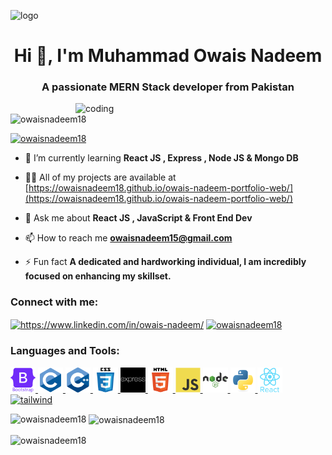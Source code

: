 ![logo](https://wallpapercave.com/wp/wp8904080.jpg)

<h1 align="center">Hi 👋, I'm Muhammad Owais Nadeem</h1>
<h3 align="center">A passionate MERN Stack developer from Pakistan</h3>

<img align="right" alt="coding" width="400" src="https://github.com/owaisnadeem18/owaisnadeem18/blob/main/Black%20and%20White%20Futuristic%20Technology%20Banner%20Landscape.gif">

<p align="left"> <img src="https://komarev.com/ghpvc/?username=owaisnadeem18&label=Profile%20views&color=0e75b6&style=flat" alt="owaisnadeem18" /> </p>

<p align="left"> <a href="https://github.com/ryo-ma/github-profile-trophy"><img src="https://github-profile-trophy.vercel.app/?username=owaisnadeem18" alt="owaisnadeem18" /></a> </p>

- 🌱 I’m currently learning **React JS , Express , Node JS & Mongo DB**

- 👨‍💻 All of my projects are available at [https://owaisnadeem18.github.io/owais-nadeem-portfolio-web/](https://owaisnadeem18.github.io/owais-nadeem-portfolio-web/)

- 💬 Ask me about **React JS , JavaScript & Front End Dev**

- 📫 How to reach me **owaisnadeem15@gmail.com**

- ⚡ Fun fact **A dedicated and hardworking individual, I am incredibly focused on enhancing my skillset.**

<h3 align="left">Connect with me:</h3>
<p align="left">
<a href="https://linkedin.com/in/https://www.linkedin.com/in/owais-nadeem/" target="blank"><img align="center" src="https://raw.githubusercontent.com/rahuldkjain/github-profile-readme-generator/master/src/images/icons/Social/linked-in-alt.svg" alt="https://www.linkedin.com/in/owais-nadeem/" height="30" width="40" /></a>
<a href="https://www.leetcode.com/owaisnadeem18" target="blank"><img align="center" src="https://raw.githubusercontent.com/rahuldkjain/github-profile-readme-generator/master/src/images/icons/Social/leet-code.svg" alt="owaisnadeem18" height="30" width="40" /></a>
</p>

<h3 align="left">Languages and Tools:</h3>
<p align="left"> <a href="https://getbootstrap.com" target="_blank" rel="noreferrer"> <img src="https://raw.githubusercontent.com/devicons/devicon/master/icons/bootstrap/bootstrap-plain-wordmark.svg" alt="bootstrap" width="40" height="40" /> </a> <a href="https://www.cprogramming.com/" target="_blank" rel="noreferrer"> <img src="https://raw.githubusercontent.com/devicons/devicon/master/icons/c/c-original.svg" alt="c" width="40" height="40"/> </a> <a href="https://www.w3schools.com/cpp/" target="_blank" rel="noreferrer"> <img src="https://raw.githubusercontent.com/devicons/devicon/master/icons/cplusplus/cplusplus-original.svg" alt="cplusplus" width="40" height="40"/> </a> <a href="https://www.w3schools.com/css/" target="_blank" rel="noreferrer"> <img src="https://raw.githubusercontent.com/devicons/devicon/master/icons/css3/css3-original-wordmark.svg" alt="css3" width="40" height="40"/> </a> <a href="https://expressjs.com" target="_blank" rel="noreferrer"> <img src="https://raw.githubusercontent.com/devicons/devicon/master/icons/express/express-original-wordmark.svg" alt="express" width="40" height="40"/ style="filter: invert(1);" > </a> <a href="https://www.w3.org/html/" target="_blank" rel="noreferrer"> <img src="https://raw.githubusercontent.com/devicons/devicon/master/icons/html5/html5-original-wordmark.svg" alt="html5" width="40" height="40"/> </a> <a href="https://developer.mozilla.org/en-US/docs/Web/JavaScript" target="_blank" rel="noreferrer"> <img src="https://raw.githubusercontent.com/devicons/devicon/master/icons/javascript/javascript-original.svg" alt="javascript" width="40" height="40"/> </a> <a href="https://nodejs.org" target="_blank" rel="noreferrer"> <img src="https://raw.githubusercontent.com/devicons/devicon/master/icons/nodejs/nodejs-original-wordmark.svg" alt="nodejs" width="40" height="40"/> </a> <a href="https://www.python.org" target="_blank" rel="noreferrer"> <img src="https://raw.githubusercontent.com/devicons/devicon/master/icons/python/python-original.svg" alt="python" width="40" height="40"/> </a> <a href="https://reactjs.org/" target="_blank" rel="noreferrer"> <img src="https://raw.githubusercontent.com/devicons/devicon/master/icons/react/react-original-wordmark.svg" alt="react" width="40" height="40"/> </a> <a href="https://tailwindcss.com/" target="_blank" rel="noreferrer"> <img src="https://www.vectorlogo.zone/logos/tailwindcss/tailwindcss-icon.svg" alt="tailwind" width="40" height="40"/> </a> </p>

<p><img align="left" src="https://github-readme-stats.vercel.app/api/top-langs?username=owaisnadeem18&show_icons=true&locale=en&layout=compact" alt="owaisnadeem18" /></p>

<p>&nbsp;<img align="center" src="https://github-readme-stats.vercel.app/api?username=owaisnadeem18&show_icons=true&locale=en" alt="owaisnadeem18" /></p>

<p><img align="center" src="https://github-readme-streak-stats.herokuapp.com/?user=owaisnadeem18&" alt="owaisnadeem18" /></p>
